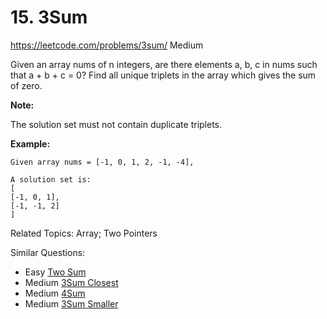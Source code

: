 # 15. 3Sum
<https://leetcode.com/problems/3sum/>
Medium

Given an array nums of n integers, are there elements a, b, c in nums such that a + b + c = 0? Find all unique triplets in the array which gives the sum of zero.

**Note:**

The solution set must not contain duplicate triplets.

**Example:**

    Given array nums = [-1, 0, 1, 2, -1, -4],

    A solution set is:
    [
    [-1, 0, 1],
    [-1, -1, 2]
    ]

Related Topics: Array; Two Pointers

Similar Questions:  
* Easy [Two Sum](https://leetcode.com/problems/two-sum/)
* Medium [3Sum Closest](https://leetcode.com/problems/3sum-closest/)
* Medium [4Sum](https://leetcode.com/problems/4sum/)
* Medium [3Sum Smaller](https://leetcode.com/problems/3sum-smaller/)